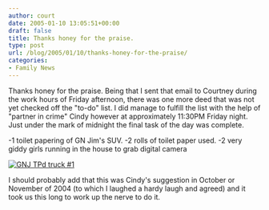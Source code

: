 ```yaml
---
author: court
date: 2005-01-10 13:05:51+00:00
draft: false
title: Thanks honey for the praise.
type: post
url: /blog/2005/01/10/thanks-honey-for-the-praise/
categories:
- Family News
---
```


Thanks honey for the praise.
Being that I sent that email to Courtney during the work hours of Friday afternoon, there was one more deed that was not yet checked off the "to-do" list.  I did manage to fulfill the list with the help of "partner in crime" Cindy however at approximately 11:30PM Friday night.  Just under the mark of midnight the final task of the day was complete.

-1 toilet papering of GN Jim's SUV.
-2 rolls of toilet paper used.
-2 very giddy girls running in the house to grab digital camera

[![GNJ TPd truck #1](http://photos1.flickr.com/3199808_659d5cd89b.jpg)
](http://www.flickr.com/photos/52358669@N00/3199808/)

I should probably add that this was Cindy's suggestion in October or November of 2004 (to which I laughed a hardy laugh and agreed) and it took us this long to work up the nerve to do it.
